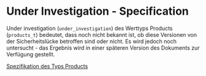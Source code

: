 # Under Investigation - Specification

Under investigation (`under_investigation`) des Werttyps Products (`products_t`) bedeutet, dass noch nicht bekannt ist, ob diese Versionen von der Sicherheitslücke betroffen sind oder nicht.
Es wird jedoch noch untersucht - das Ergebnis wird in einer späteren Version des Dokuments zur Verfügung gestellt.

[Spezifikation des Typs Products](types/products-spec.de.md)

